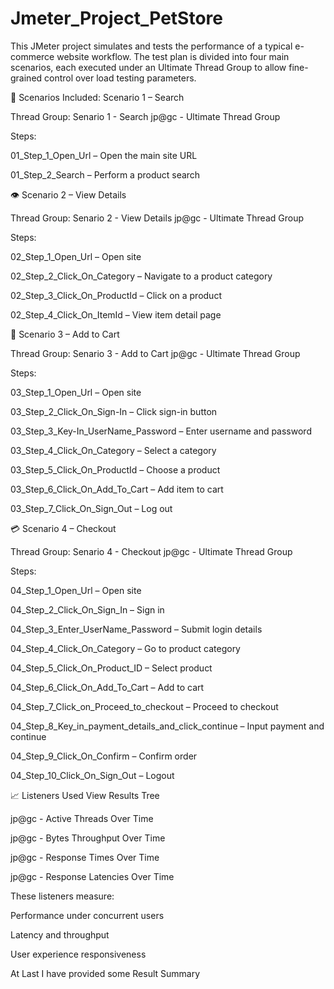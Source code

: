 # Jmeter_Project_PetStore
This JMeter project simulates and tests the performance of a typical e-commerce  website  workflow. The test plan is divided into four main scenarios, each executed under an Ultimate Thread Group to allow fine-grained control over load testing parameters.


📌 Scenarios Included: Scenario 1 – Search

Thread Group: Senario 1 - Search jp@gc - Ultimate Thread Group

Steps:

01_Step_1_Open_Url – Open the main site URL

01_Step_2_Search – Perform a product search

👁️ Scenario 2 – View Details

Thread Group: Senario 2 - View Details jp@gc - Ultimate Thread Group

Steps:

02_Step_1_Open_Url – Open site

02_Step_2_Click_On_Category – Navigate to a product category

02_Step_3_Click_On_ProductId – Click on a product

02_Step_4_Click_On_ItemId – View item detail page

🛒 Scenario 3 – Add to Cart

Thread Group: Senario 3 - Add to Cart jp@gc - Ultimate Thread Group

Steps:

03_Step_1_Open_Url – Open site

03_Step_2_Click_On_Sign-In – Click sign-in button

03_Step_3_Key-In_UserName_Password – Enter username and password

03_Step_4_Click_On_Category – Select a category

03_Step_5_Click_On_ProductId – Choose a product

03_Step_6_Click_On_Add_To_Cart – Add item to cart

03_Step_7_Click_On_Sign_Out – Log out

💳 Scenario 4 – Checkout

Thread Group: Senario 4 - Checkout jp@gc - Ultimate Thread Group

Steps:

04_Step_1_Open_Url – Open site

04_Step_2_Click_On_Sign_In – Sign in

04_Step_3_Enter_UserName_Password – Submit login details

04_Step_4_Click_On_Category – Go to product category

04_Step_5_Click_On_Product_ID – Select product

04_Step_6_Click_On_Add_To_Cart – Add to cart

04_Step_7_Click_on_Proceed_to_checkout – Proceed to checkout

04_Step_8_Key_in_payment_details_and_click_continue – Input payment and continue

04_Step_9_Click_On_Confirm – Confirm order

04_Step_10_Click_On_Sign_Out – Logout

📈 Listeners Used
View Results Tree

jp@gc - Active Threads Over Time

jp@gc - Bytes Throughput Over Time

jp@gc - Response Times Over Time

jp@gc - Response Latencies Over Time

These listeners measure:

Performance under concurrent users

Latency and throughput

User experience responsiveness

At Last  I have provided some Result Summary
